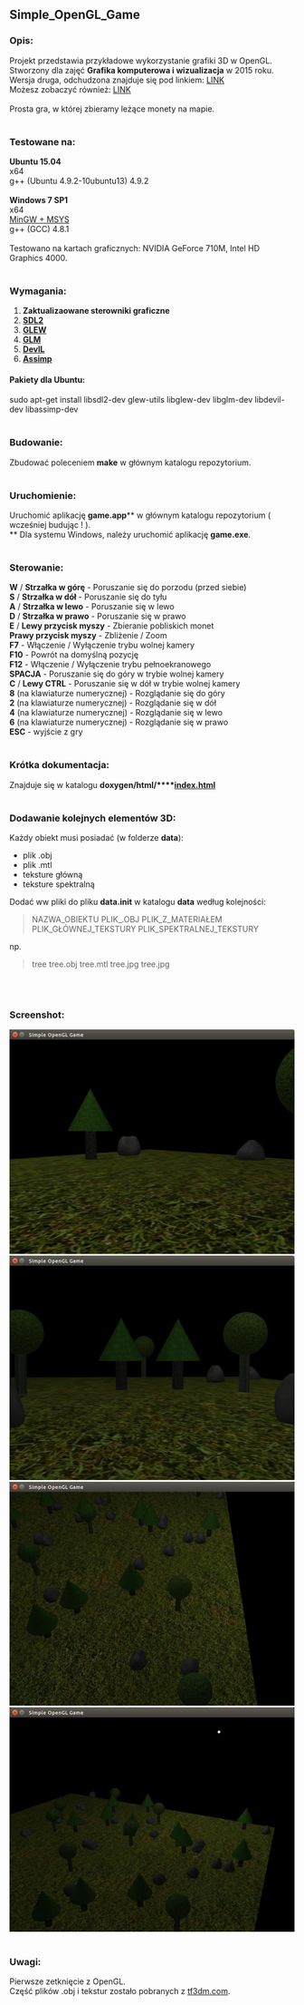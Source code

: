 ## Simple_OpenGL_Game

### Opis:

Projekt przedstawia przykładowe wykorzystanie grafiki 3D w OpenGL.</br>
Stworzony dla zajęć **Grafika komputerowa i wizualizacja** w 2015 roku.</br>
Wersja druga, odchudzona znajduje się pod linkiem: [LINK](https://github.com/kaczla/Simple_OpenGL_Slim)
</br>
Możesz zobaczyć również: [LINK](https://github.com/kaczla/OpenGL)
</br>
</br>
Prosta gra, w której zbieramy leżące monety na mapie.
</br>
</br>

### Testowane na:

**Ubuntu 15.04**
</br>
x64
</br>
g++ (Ubuntu 4.9.2-10ubuntu13) 4.9.2
</br>
</br>
**Windows 7 SP1**
</br>
x64
</br>
[MinGW + MSYS](http://www.mingw.org/)
</br>
g++ (GCC) 4.8.1
</br>
</br>
Testowano na kartach graficznych: NVIDIA GeForce 710M, Intel HD Graphics 4000.
</br>
</br>

### Wymagania:

1) **Zaktualizaowane sterowniki graficzne**</br>
2) **[SDL2](https://www.libsdl.org)**</br>
3) **[GLEW](http://www.glew.sourceforge.net)**</br>
4) **[GLM](http://www.glm.g-truc.net)**</br>
5) **[DevIL](http://www.openil.sourceforge.net)**</br>
6) **[Assimp](http://assimp.sourceforge.net)**</br>

#### Pakiety dla Ubuntu:

sudo apt-get install libsdl2-dev glew-utils libglew-dev libglm-dev libdevil-dev libassimp-dev
</br>
</br>

### Budowanie:

Zbudować poleceniem **make** w głównym katalogu repozytorium.
</br>
</br>

### Uruchomienie:

Uruchomić aplikację **game.app**\*\* w głównym katalogu repozytorium ( wcześniej budując ! ).
</br>
\*\* Dla systemu Windows, należy uruchomić aplikację **game.exe**.
</br>
</br>

### Sterowanie:

**W** / **Strzałka w górę** - Poruszanie się do porzodu (przed siebie)
</br>
**S** / **Strzałka w dół** - Poruszanie się do tyłu
</br>
**A** / **Strzałka w lewo** - Poruszanie się w lewo
</br>
**D** / **Strzałka w prawo** - Poruszanie się w prawo
</br>
**E** / **Lewy przycisk myszy** - Zbieranie pobliskich monet
</br>
**Prawy przycisk myszy** - Zbliżenie / Zoom
</br>
**F7** - Włączenie / Wyłączenie trybu wolnej kamery
</br>
**F10** - Powrót na domyślną pozycję
</br>
**F12** - Włączenie / Wyłączenie trybu pełnoekranowego
</br>
**SPACJA** - Poruszanie się do góry w trybie wolnej kamery
</br>
**C** / **Lewy CTRL** - Poruszanie się w dół w trybie wolnej kamery
</br>
**8** (na klawiaturze numerycznej) - Rozglądanie się do góry
</br>
**2** (na klawiaturze numerycznej) - Rozglądanie się w dół
</br>
**4** (na klawiaturze numerycznej) - Rozglądanie się w lewo
</br>
**6** (na klawiaturze numerycznej) - Rozglądanie się w prawo
</br>
**ESC** - wyjście z gry
</br>
</br>

### Krótka dokumentacja:

Znajduje się w katalogu **doxygen/html/****[index.html](doxygen/html/index.html)**
</br>
</br>

### Dodawanie kolejnych elementów 3D:

Każdy obiekt musi posiadać (w folderze **data**):
<ul>
<li>plik .obj</li>
<li>plik .mtl</li>
<li>teksture główną</li>
<li>teksture spektralną</li>
</ul>

Dodać ww pliki do pliku **data.init** w katalogu **data** według kolejności:

> NAZWA_OBIEKTU PLIK_.OBJ PLIK_Z_MATERIAŁEM PLIK_GŁÓWNEJ_TEKSTURY PLIK_SPEKTRALNEJ_TEKSTURY

np.

> tree tree.obj tree.mtl tree.jpg tree.jpg

</br>
</br>

### Screenshot:

![screenshot_1](screenshot/1.jpg "screenshot_1")
</br>
![screenshot_2](screenshot/2.jpg "screenshot_2")
</br>
![screenshot_3](screenshot/3.jpg "screenshot_3")
</br>
![screenshot_4](screenshot/4.jpg "screenshot_4")
</br>
</br>

### Uwagi:

Pierwsze zetknięcie z OpenGL.
</br>
Część plików .obj i tekstur zostało pobranych z [tf3dm.com](http://tf3dm.com).
</br>
</br>
